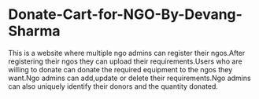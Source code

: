 # Donate-Cart-for-NGO-By-Devang-Sharma
This is a website where multiple ngo admins can register their ngos.After registering their ngos they can upload their requirements.Users who are willing to donate can donate the required equipment to the ngos they want.Ngo admins can add,update or delete their requirements.Ngo admins can also uniquely identify their donors and the quantity donated.
